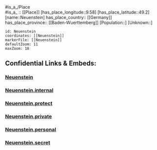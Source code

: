 ﻿---
location: [49.2,9.58] 
mapzoom: [7,12] 
mapmarker: city 
type: City
tags:
- geo/City


SpocWebEntityId: 32816
isDeleted: false
confidential: public

---
#is_a_/Place  
#is_a_ :: [[Place]] 
[has_place_longitude::9.58] 
[has_place_latitude::49.2] 
[name::Neuenstein] 
has_place_country:: [[Germany]]  
has_place_province:: [[Baden-Wuerttemberg]] 
[Population::] 
[Unknown::] 


```leaflet
id: Neuenstein
coordinates: [[Neuenstein]] 
markerFile: [[Neuenstein]] 
defaultZoom: 11 
maxZoom: 18
```


## Confidential Links & Embeds: 

### [Neuenstein](/_public/Earth/Continent/Europe/Europe~Central/Germany/Germany~West/Baden-Wuerttemberg/counties~BW/Hohenlohekreis/cities~Hohenlohekreis/Hohenloher_Ebene/City/Neuenstein.md) 

### [Neuenstein.internal](/_internal/Earth/Continent/Europe/Europe~Central/Germany/Germany~West/Baden-Wuerttemberg/counties~BW/Hohenlohekreis/cities~Hohenlohekreis/Hohenloher_Ebene/City/Neuenstein.internal.md) 

### [Neuenstein.protect](/_protect/Earth/Continent/Europe/Europe~Central/Germany/Germany~West/Baden-Wuerttemberg/counties~BW/Hohenlohekreis/cities~Hohenlohekreis/Hohenloher_Ebene/City/Neuenstein.protect.md) 

### [Neuenstein.private](/_private/Earth/Continent/Europe/Europe~Central/Germany/Germany~West/Baden-Wuerttemberg/counties~BW/Hohenlohekreis/cities~Hohenlohekreis/Hohenloher_Ebene/City/Neuenstein.private.md) 

### [Neuenstein.personal](/_personal/Earth/Continent/Europe/Europe~Central/Germany/Germany~West/Baden-Wuerttemberg/counties~BW/Hohenlohekreis/cities~Hohenlohekreis/Hohenloher_Ebene/City/Neuenstein.personal.md) 

### [Neuenstein.secret](/_secret/Earth/Continent/Europe/Europe~Central/Germany/Germany~West/Baden-Wuerttemberg/counties~BW/Hohenlohekreis/cities~Hohenlohekreis/Hohenloher_Ebene/City/Neuenstein.secret.md) 
